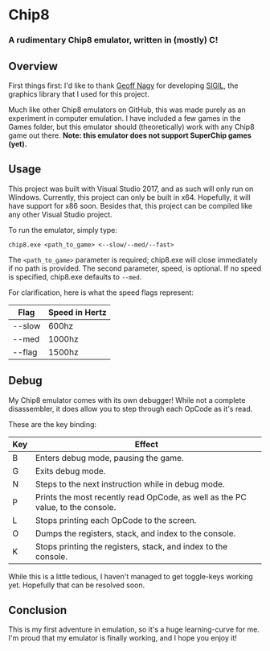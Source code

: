 # Chip8
### A rudimentary Chip8 emulator, written in (mostly) C!

## Overview
First things first: I'd like to thank [Geoff Nagy](https://gitlab.com/geoff.nagy) for developing [SIGIL](https://gitlab.com/geoff-nagy/sigil), the graphics library that I used for this project.

Much like other Chip8 emulators on GitHub, this was made purely as an experiment in computer emulation. I have included a few games in the Games folder, but this emulator should (theoretically) work with any Chip8 game out there. **Note: this emulator does not support SuperChip games (yet).**

## Usage
This project was built with Visual Studio 2017, and as such will only run on Windows. Currently, this project can only be built in x64. Hopefully, it will have support for x86 soon. Besides that, this project can be compiled like any other Visual Studio project.

To run the emulator, simply type:
```
chip8.exe <path_to_game> <--slow/--med/--fast>
```
The `<path_to_game>` parameter is required; chip8.exe will close immediately if no path is provided. The second parameter, speed, is optional. If no speed is specified, chip8.exe defaults to `--med`.

For clarification, here is what the speed flags represent:

Flag | Speed in Hertz
---- | --------------
--slow | 600hz
--med | 1000hz
--flag | 1500hz

## Debug
My Chip8 emulator comes with its own debugger! While not a complete disassembler, it does allow you to step through each OpCode as it's read.

These are the key binding:

Key | Effect
----|-------
B | Enters debug mode, pausing the game.
G | Exits debug mode.
N | Steps to the next instruction while in debug mode.
P | Prints the most recently read OpCode, as well as the PC value, to the console.
L | Stops printing each OpCode to the screen.
O | Dumps the registers, stack, and index to the console.
K | Stops printing the registers, stack, and index to the console.

While this is a little tedious, I haven't managed to get toggle-keys working yet. Hopefully that can be resolved soon.

## Conclusion
This is my first adventure in emulation, so it's a huge learning-curve for me. I'm proud that my emulator is finally working, and I hope you enjoy it!
